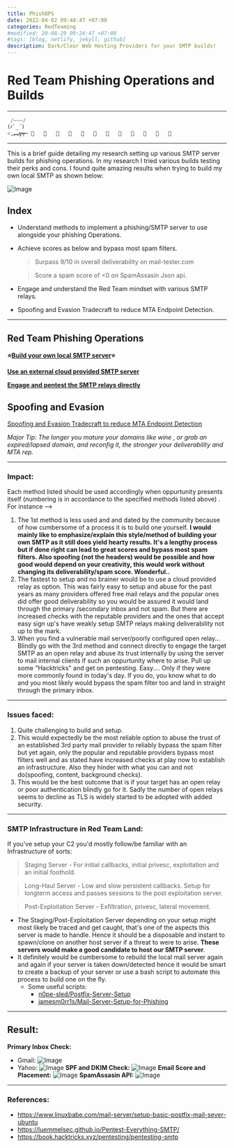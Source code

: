 ```yaml
---
title: PhishOPS
date: 2022-04-02 09:48:47 +07:00
categories: RedTeaming
#modified: 20-08-29 09:24:47 +07:00
#tags: [blog, netlify, jekyll, github]
description: Dark/Clear Web Hosting Providers for your SMTP builds!
---
```


# Red Team Phishing Operations and Builds

_________________________________________________________________________________________________

```python
 /~~~/
(҂`_´)        
<,︻╦╤─ 📧   📧   📧   📧   📧   📧   📧   📧   📧   📧   📧   📧
```

_________________________________________________________________________________________________


This is a brief guide detailing my research setting up various SMTP server builds for phishing operations. In my research I tried various builds testing their perks and cons. I found quite amazing results when trying to build my own local SMTP as shown below:

  ![Image](https://raw.githubusercontent.com/m3rcer/m3rcer.github.io/master/_posts/redteaming/PhishOPS/images/postfix_install_34.png)


## Index

* Understand methods to implement a phishing/SMTP server to use alongside your phishing Operations.
* Achieve scores as below and bypass most spam filters.
  > Surpass 9/10 in overall deliverability on mail-tester.com

  > Score a spam score of <0 on SpamAssasin Json api.
* Engage and understand the Red Team mindset with various SMTP relays.
* Spoofing and Evasion Tradecraft to reduce MTA Endpoint Detection.

_________________________________________________________________________________________________


## Red Team Phishing Operations

__⭐[Build your own local SMTP server](/permalinks/PhishOPS/local_smtp.md)⭐__

__[Use an external cloud provided SMTP server](/permalinks/PhishOPS/Cloud-smtp.md)__

__[Engage and pentest the SMTP relays directly](/permalinks/PhishOPS/direct-smtp.md)__

## Spoofing and Evasion

[Spoofing and Evasion Tradecraft to reduce MTA Endpoint Detection](/permalinks/PhishOPS/PhishNSpoof.md)

_Major Tip: The longer you mature your domains like wine , or grab an expired/lapsed domain, and reconfig it, the stronger your deliverability and MTA rep._

_________________________________________________________________________________________________

### Impact:

Each method listed should be used accordingly when oppurtunity presents itself (numbering is in accordance to the specified methods listed above) .
For instance -->
  1. The 1st method is less used and and dated by the community because of how cumbersome of a process it is to build one yourself. 
  **I would mainly like to emphasize/explain this style/method of building your own SMTP as it still does yield hearty results. It's a lengthy process but if done right can lead to great scores and bypass most spam filters. Also spoofing (not the headers) would be possible and how good would depend on your creativity, this would work without changing its deliverability/spam score. Wonderful..** 
  2. The fastest to setup and no brainer would be to use a cloud provided relay as option. This was fairly easy to setup and abuse for the past years as many providers offered free mail relays and the popular ones did offer good deliverability so you would be assured it would land through the primary /secondary inbox and not spam. But there are increased checks with the reputable providers and the ones that accept easy sign up's have weakly setup SMTP relays making deliverability not up to the mark.
  3. When you find a vulnerable mail server/poorly configured open relay... Blindly go with the 3rd method and connect directly to engage the target SMTP as an open relay and abuse its trust internally by using the server to mail internal clients if such an oppurtunity where to arise. Pull up some "Hacktricks" and get on pentesting.
  Easy.... Only if they were  more commonly found in today's day. If you do, you know what to do and you most likely would bypass the spam filter too and land in straight through the primary inbox.

_________________________________________________________________________________________________

### Issues faced:

1. Quite challenging to build and setup. 
2. This would expectedly be the most reliable option to abuse the trust of an established 3rd party mail provider to reliably bypass the spam filter but yet again, only the popular and reputable providers bypass most filters well and as stated have increased checks at play now to establish an infrastructure. Also they hinder with what you can and not do(spoofing, content, background checks).
3. This would be the best outcome that is if your target has an open relay or poor authentication blindly go for it. Sadly the number of open relays seems to decline as TLS is widely started to be adopted with added security. 

_________________________________________________________________________________________________

### SMTP Infrastructure in Red Team Land:

If you've setup your C2 you'd mostly follow/be familiar with an Infrastructure of sorts:
  > Staging Server - For initial callbacks, initial privesc, exploitation and an initial foothold.

  > Long-Haul Server - Low and slow persistent callbacks. Setup for longterm access and passes sessions to the post exploitation server.

  > Post-Exploitation Server - Exfiltration, privesc, lateral movement.
* The Staging/Post-Exploitation Server depending on your setup might most likely be traced and get caught, that's one of the aspects this server is made to handle. Hence it should be a disposable and instant to spawn/clone on another host server if a threat to were to arise. **These servers would make a good candidate to host our SMTP server**.
* It definitely would be cumbersome to rebuild the local mail server again and again if your server is taken down/detected hence it would be smart to create a backup of your server or use a bash script to automate this process to build one on the fly.
  - Some useful scripts:
    * [n0pe-sled/Postfix-Server-Setup](https://github.com/n0pe-sled/Postfix-Server-Setup/blob/master/ServerSetup.sh) 
    * [jamesm0rr1s/Mail-Server-Setup-for-Phishing](https://github.com/jamesm0rr1s/Mail-Server-Setup-for-Phishing)

_________________________________________________________________________________________________

## Result:


**Primary Inbox Check:**
  - Gmail:
  ![Image](https://raw.githubusercontent.com/m3rcer/m3rcer.github.io/master/_posts/redteaming/PhishOPS/images/postfix_install_36.png)
  - Yahoo:
  ![Image](https://raw.githubusercontent.com/m3rcer/m3rcer.github.io/master/_posts/redteaming/PhishOPS/images/postfix_install_37.png)
**SPF and DKIM Check:**
  ![Image](https://raw.githubusercontent.com/m3rcer/m3rcer.github.io/master/_posts/redteaming/PhishOPS/images/postfix_install_33.png)
**Email Score and Placement:**
  ![Image](https://raw.githubusercontent.com/m3rcer/m3rcer.github.io/master/_posts/redteaming/PhishOPS/images/postfix_install_34.png)
**SpamAssasin API:**
  ![Image](https://raw.githubusercontent.com/m3rcer/m3rcer.github.io/master/_posts/redteaming/PhishOPS/images/postfix_install_35.png)


_________________________________________________________________________________________________

### References:

- https://www.linuxbabe.com/mail-server/setup-basic-postfix-mail-sever-ubuntu
- https://luemmelsec.github.io/Pentest-Everything-SMTP/
- https://book.hacktricks.xyz/pentesting/pentesting-smtp

